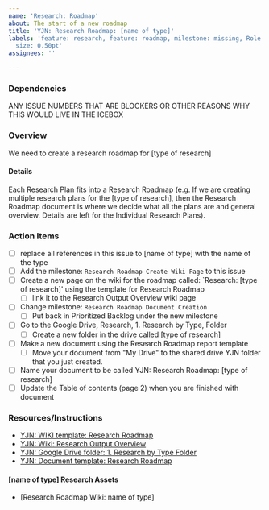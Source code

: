 ```yaml
---
name: 'Research: Roadmap'
about: The start of a new roadmap
title: 'YJN: Research Roadmap: [name of type]'
labels: 'feature: research, feature: roadmap, milestone: missing, Role: UI/UX research,
  size: 0.50pt'
assignees: ''

---
```


### Dependencies
ANY ISSUE NUMBERS THAT ARE BLOCKERS OR OTHER REASONS WHY THIS WOULD LIVE IN THE ICEBOX

### Overview
We need to create a research roadmap for [type of research]

#### Details
Each Research Plan fits into a Research Roadmap (e.g. If we are creating multiple research plans for the [type of research], then the Research Roadmap document is where we decide what all the plans are and general overview.  Details are left for the Individual Research Plans).

### Action Items
- [ ] replace all references in this issue to [name of type] with the name of the type
- [ ] Add the milestone: `Research Roadmap Create Wiki Page` to this issue
- [ ] Create a new page on the wiki for the roadmap called: `Research: [type of research]' using the template for Research Roadmap
  - [ ] link it to the Research Output Overview wiki page
- [ ] Change milestone: `Research Roadmap Document Creation`
  - [ ] Put back in Prioritized Backlog under the new milestone
- [ ] Go to the Google Drive, Research, 1. Research by Type, Folder
   - [ ] Create a new folder in the drive called [type of research]
- [ ] Make a new document using the Research Roadmap report template 
  - [ ] Move your document from "My Drive" to the shared drive YJN folder that you just created.
- [ ] Name your document to be called YJN: Research Roadmap: [type of research]
- [ ] Update the Table of contents (page 2) when you are finished with document

### Resources/Instructions
- [YJN: WIKI template: Research Roadmap](https://github.com/hackforla/YouthJusticeNav/wiki/research-roadmap-wiki-template)
- [YJN: Wiki: Research Output Overview](https://github.com/hackforla/YouthJusticeNav/wiki/Research-Output-Overview)
- [YJN: Google Drive folder: 1. Research by Type Folder](https://drive.google.com/drive/folders/1duz_aeeDNtozbDSrDsZ8tl6tLLBHmcge?usp=sharing)
- [YJN: Document template: Research Roadmap](https://docs.google.com/document/d/1y23OKH4FKwbWfwqIvdR4g33qxDiMV1lyimYb13X81l0/template/preview)

#### [name of type] Research Assets
- [Research Roadmap Wiki: name of type]
